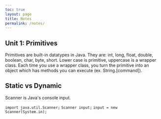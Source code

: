 ```yaml
---
toc: true
layout: page
title: Notes
permalink: /notes/
---
```


## Unit 1: Primitives

Primitives are built-in datatypes in Java. They are: int, long, float, double, boolean, char, byte, short. Lower case is primitive, uppercase is a wrapper class. Each time you use a wrapper class, you turn the primitive into an object which has methods you can execute (ex. String.[command]).

## Static vs Dynamic

Scanner is Java's console input.

`import java.util.Scanner;`
`Scanner input;`
`input = new Scanner(System.in);`